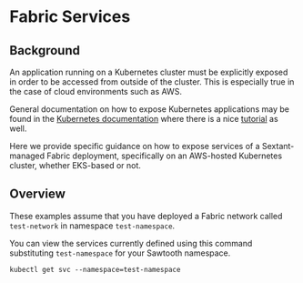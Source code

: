 # Fabric Services

## Background

An application running on a Kubernetes cluster must be explicitly exposed in
order to be accessed from outside of the cluster.  This is especially true in
the case of cloud environments such as AWS.

General documentation on how to expose Kubernetes applications may be found in
the [Kubernetes documentation](https://kubernetes.io/docs/tasks/access-application-cluster/service-access-application-cluster/)
where there is a nice [tutorial](https://kubernetes.io/docs/tutorials/kubernetes-basics/expose/expose-intro/)
as well.

Here we provide specific guidance on how to expose services of a Sextant-managed
Fabric deployment, specifically on an AWS-hosted Kubernetes cluster,
whether EKS-based or not.

## Overview

These examples assume that you have deployed a Fabric network called
`test-network` in namespace `test-namespace`.

You can view the services currently defined using this command substituting
`test-namespace` for your Sawtooth namespace.

```shell
kubectl get svc --namespace=test-namespace
```

<!-- TODO: fill these out

* [Service 1](#service-1)

* [Service 2](#service-2)

* [Service 3](#service-3)

## Service 1

// TODO

Return to [Overview](#overview)

## Service 2

// TODO

Return to [Overview](#overview)

## Service 3

// TODO

Return to [Overview](#overview)
-->
